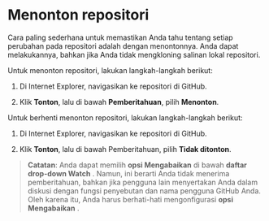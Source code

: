 # Menonton repositori

Cara paling sederhana untuk memastikan Anda tahu tentang setiap perubahan pada repositori adalah dengan menontonnya. Anda dapat melakukannya, bahkan jika Anda tidak mengkloning salinan lokal repositori.

Untuk menonton repositori, lakukan langkah-langkah berikut:

1.  Di Internet Explorer, navigasikan ke repositori di GitHub.

2.  Klik **Tonton**, lalu di bawah **Pemberitahuan**, pilih **Menonton**.

Untuk berhenti menonton repositori, lakukan langkah-langkah berikut:

1.  Di Internet Explorer, navigasikan ke repositori di GitHub.

2.  Klik **Tonton**, lalu di bawah Pemberitahuan, pilih **Tidak ditonton**.

> **Catatan**: Anda dapat memilih **opsi Mengabaikan** di bawah **daftar drop-down Watch** . Namun, ini berarti Anda tidak menerima pemberitahuan, bahkan jika pengguna lain menyertakan Anda dalam diskusi dengan fungsi penyebutan dan nama pengguna GitHub Anda. Oleh karena itu, Anda harus berhati-hati mengonfigurasi **opsi Mengabaikan** .

